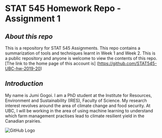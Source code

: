 # STAT 545 Homework Repo - Assignment 1

## _About this repo_

This is a repository for STAT 545 Assignments. This repo contains a summarization of tools and techniques learnt in Week 1 and Week 2. 
This is a public repository and anyone is welcome to view the contents of this repo. [The link to the home page of this account is] (https://github.com/STAT545-UBC-hw-2019-20)

## _Introduction_ 

My name is Jumi Gogoi. I am a PhD student at the Institute for Resources, Environment and Sustainability (IRES), Faculty of Science. 
My research interest revolves around the area of climate change and food security. 
At UBC, I will be working in the area of using machine learning to understand which farm management practises lead to climate resilient 
yield in the Canadian prairies.

![GitHub Logo](/images/logo.png)
